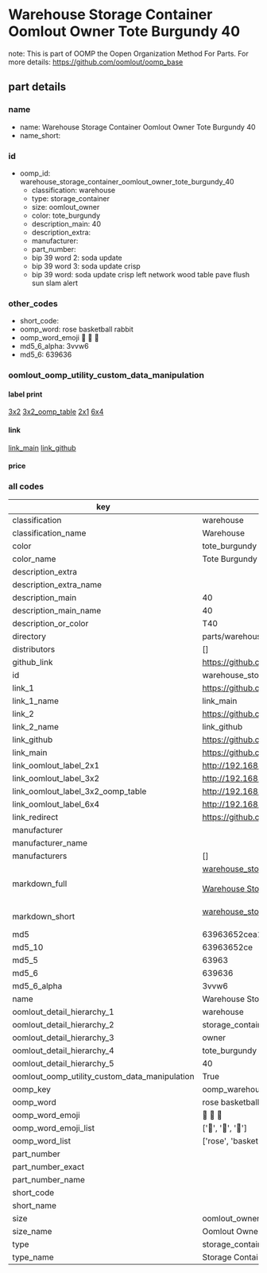# Warehouse Storage Container Oomlout Owner Tote Burgundy 40  

note: This is part of OOMP the Oopen Organization Method For Parts. For more details: https://github.com/oomlout/oomp_base

##  part details
  







### name
* name: Warehouse Storage Container Oomlout Owner Tote Burgundy 40
* name_short: 
### id
* oomp_id: warehouse_storage_container_oomlout_owner_tote_burgundy_40
  * classification: warehouse
  * type: storage_container
  * size: oomlout_owner
  * color: tote_burgundy
  * description_main: 40
  * description_extra: 
  * manufacturer: 
  * part_number: 
  * bip 39 word 2: soda update
  * bip 39 word 3: soda update crisp
  * bip 39 word: soda update crisp left network wood table pave flush sun slam alert

### other_codes
* short_code: 
* oomp_word: rose basketball rabbit
* oomp_word_emoji :rose: :basketball: :rabbit:
* md5_6_alpha: 3vvw6
* md5_6: 639636






### oomlout_oomp_utility_custom_data_manipulation
#### label print
[3x2](http://192.168.1.245:1112/?label=oomp%203vvw6)
[3x2_oomp_table](http://192.168.1.108:1112/?label=oomp%203vvw6)
[2x1](http://192.168.1.242:1112/?label=oomp%203vvw6)
[6x4](http://192.168.1.55:1112/?label=oomp%203vvw6)    

#### link

[link_main](https://github.com/oomlout/oomlout_oomp_version_1_messy/tree/main/parts/warehouse_storage_container_oomlout_owner_tote_burgundy_40) [link_github](https://github.com/oomlout/oomlout_oomp_version_1_messy/tree/main/parts/warehouse_storage_container_oomlout_owner_tote_burgundy_40)                             

#### price







### all codes 
| key | value |  
| --- | --- |  
| classification | warehouse |  
| classification_name | Warehouse |  
| color | tote_burgundy |  
| color_name | Tote Burgundy |  
| description_extra |  |  
| description_extra_name |  |  
| description_main | 40 |  
| description_main_name | 40 |  
| description_or_color | T40 |  
| directory | parts/warehouse_storage_container_oomlout_owner_tote_burgundy_40 |  
| distributors | [] |  
| github_link | https://github.com/oomlout/oomlout_oomp_part_src/tree/main/parts/warehouse_storage_container_oomlout_owner_tote_burgundy_40 |  
| id | warehouse_storage_container_oomlout_owner_tote_burgundy_40 |  
| link_1 | https://github.com/oomlout/oomlout_oomp_version_1_messy/tree/main/parts/warehouse_storage_container_oomlout_owner_tote_burgundy_40 |  
| link_1_name | link_main |  
| link_2 | https://github.com/oomlout/oomlout_oomp_version_1_messy/tree/main/parts/warehouse_storage_container_oomlout_owner_tote_burgundy_40 |  
| link_2_name | link_github |  
| link_github | https://github.com/oomlout/oomlout_oomp_version_1_messy/tree/main/parts/warehouse_storage_container_oomlout_owner_tote_burgundy_40 |  
| link_main | https://github.com/oomlout/oomlout_oomp_version_1_messy/tree/main/parts/warehouse_storage_container_oomlout_owner_tote_burgundy_40 |  
| link_oomlout_label_2x1 | http://192.168.1.242:1112/?label=oomp%203vvw6 |  
| link_oomlout_label_3x2 | http://192.168.1.245:1112/?label=oomp%203vvw6 |  
| link_oomlout_label_3x2_oomp_table | http://192.168.1.108:1112/?label=oomp%203vvw6 |  
| link_oomlout_label_6x4 | http://192.168.1.55:1112/?label=oomp%203vvw6 |  
| link_redirect | https://github.com/oomlout/oomlout_oomp_version_1_messy/tree/main/parts/warehouse_storage_container_oomlout_owner_tote_burgundy_40 |  
| manufacturer |  |  
| manufacturer_name |  |  
| manufacturers | [] |  
| markdown_full | [warehouse_storage_container_oomlout_owner_tote_burgundy_40](none)<br>[](none)<br>[Warehouse Storage Container Oomlout Owner Tote Burgundy 40](none)<br><br> |  
| markdown_short | [warehouse_storage_container_oomlout_owner_tote_burgundy_40](none)<br><br> |  
| md5 | 63963652cea19b9ff4ca67f2677ba671 |  
| md5_10 | 63963652ce |  
| md5_5 | 63963 |  
| md5_6 | 639636 |  
| md5_6_alpha | 3vvw6 |  
| name | Warehouse Storage Container Oomlout Owner Tote Burgundy 40 |  
| oomlout_detail_hierarchy_1 | warehouse |  
| oomlout_detail_hierarchy_2 | storage_container |  
| oomlout_detail_hierarchy_3 | owner |  
| oomlout_detail_hierarchy_4 | tote_burgundy |  
| oomlout_detail_hierarchy_5 | 40 |  
| oomlout_oomp_utility_custom_data_manipulation | True |  
| oomp_key | oomp_warehouse_storage_container_oomlout_owner_tote_burgundy_40 |  
| oomp_word | rose basketball rabbit |  
| oomp_word_emoji | :rose: :basketball: :rabbit: |  
| oomp_word_emoji_list | [':rose:', ':basketball:', ':rabbit:'] |  
| oomp_word_list | ['rose', 'basketball', 'rabbit'] |  
| part_number |  |  
| part_number_exact |  |  
| part_number_name |  |  
| short_code |  |  
| short_name |  |  
| size | oomlout_owner |  
| size_name | Oomlout Owner |  
| type | storage_container |  
| type_name | Storage Container |  
